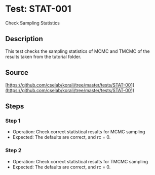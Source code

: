 # Test: STAT-001

Check Sampling Statistics

## Description

This test checks the sampling statistics of MCMC and TMCMC of the results taken from the tutorial folder.

## Source

[https://github.com/cselab/korali/tree/master/tests/STAT-001](https://github.com/cselab/korali/tree/master/tests/STAT-001)

## Steps

### Step 1

+ Operation: Check correct statistical results for MCMC sampling
+ Expected: The defaults are correct, and rc = 0.

### Step 2

+ Operation: Check correct statistical results for TMCMC sampling
+ Expected: The defaults are correct, and rc = 0.
